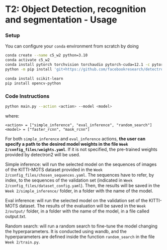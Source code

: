 # T2: Object Detection, recognition and segmentation - Usage

### Setup

You can configure your `conda` environment from scratch by doing
```bash
conda create --name c5_w2 python=3.10
conda activate c5_w2
conda install pytorch torchvision torchaudio pytorch-cuda=12.1 -c pytorch -c nvidia
python -m pip install 'git+https://github.com/facebookresearch/detectron2.git'
￼
conda install scikit-learn 
pip install opencv-python
```

### Code Instructions

```bash
python main.py --action <action> --model <model>
```

where:
```
<action> = ["simple_inference", "eval_inference", "random_search"]
<model> = ["faster_rcnn", "mask_rcnn"]
```

For both `simple_inference` and `eval_inference` actions, **the user can specify
a path to the desired model weights in the file `Week 2/config_files/weights.yaml`**.
If it is not specified, the pre-trained weights provided by detectron2 will be used.

Simple inference: will run the selected model on the sequences of images of the KITTI-MOTS dataset provided in the `Week 2/config_files/chosen_sequences.yaml`. 
The sequences have to refer, by index, to the sequences of the validation set (indicated in `Week 2/config_files/dataset_config.yaml`).
Then, the results will be saved in the `Week 2/simple_inference/` folder, in a folder with the name of the model. 

Eval inference: will run the selected model on the validation set of the KITTI-MOTS dataset. 
The results of the evaluation will be saved in the `Week 2/output/` folder, in a folder with the name of the model, in a file called output.txt.

Random search: will run a random search to fine-tune the model changing the hyperparameters. 
It is conducted using wandb, and the hyperparameters are defined inside the function `random_search` in the file `Week 2/train.py`.





